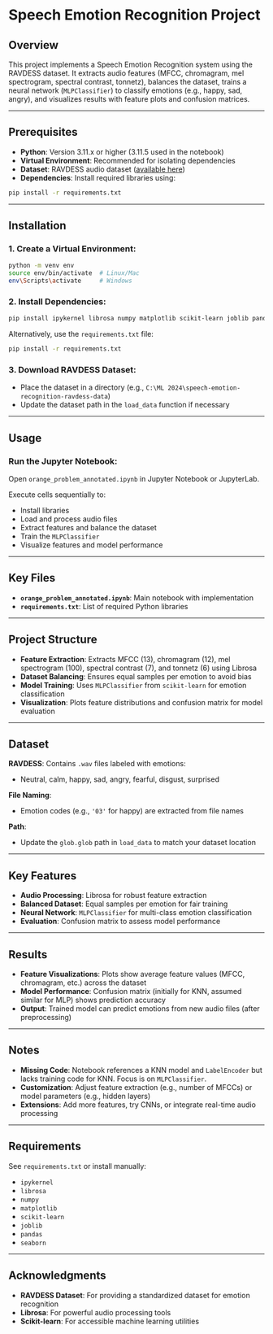 
# Speech Emotion Recognition Project

## Overview
This project implements a Speech Emotion Recognition system using the RAVDESS dataset. It extracts audio features (MFCC, chromagram, mel spectrogram, spectral contrast, tonnetz), balances the dataset, trains a neural network (`MLPClassifier`) to classify emotions (e.g., happy, sad, angry), and visualizes results with feature plots and confusion matrices.

---

## Prerequisites

- **Python**: Version 3.11.x or higher (3.11.5 used in the notebook)
- **Virtual Environment**: Recommended for isolating dependencies
- **Dataset**: RAVDESS audio dataset ([available here](https://zenodo.org/record/1188976))
- **Dependencies**: Install required libraries using:

```bash
pip install -r requirements.txt
```

---

## Installation

### 1. Create a Virtual Environment:

```bash
python -m venv env
source env/bin/activate  # Linux/Mac
env\Scripts\activate     # Windows
```

### 2. Install Dependencies:

```bash
pip install ipykernel librosa numpy matplotlib scikit-learn joblib pandas seaborn
```

Alternatively, use the `requirements.txt` file:

```bash
pip install -r requirements.txt
```

### 3. Download RAVDESS Dataset:
- Place the dataset in a directory (e.g., `C:\ML 2024\speech-emotion-recognition-ravdess-data`)
- Update the dataset path in the `load_data` function if necessary

---

## Usage

### Run the Jupyter Notebook:
Open `orange_problem_annotated.ipynb` in Jupyter Notebook or JupyterLab.

Execute cells sequentially to:
- Install libraries
- Load and process audio files
- Extract features and balance the dataset
- Train the `MLPClassifier`
- Visualize features and model performance

---

## Key Files

- **`orange_problem_annotated.ipynb`**: Main notebook with implementation
- **`requirements.txt`**: List of required Python libraries

---

## Project Structure

- **Feature Extraction**: Extracts MFCC (13), chromagram (12), mel spectrogram (100), spectral contrast (7), and tonnetz (6) using Librosa
- **Dataset Balancing**: Ensures equal samples per emotion to avoid bias
- **Model Training**: Uses `MLPClassifier` from `scikit-learn` for emotion classification
- **Visualization**: Plots feature distributions and confusion matrix for model evaluation

---

## Dataset

**RAVDESS**: Contains `.wav` files labeled with emotions:
- Neutral, calm, happy, sad, angry, fearful, disgust, surprised

**File Naming**:
- Emotion codes (e.g., `'03'` for happy) are extracted from file names

**Path**:
- Update the `glob.glob` path in `load_data` to match your dataset location

---

## Key Features

- **Audio Processing**: Librosa for robust feature extraction
- **Balanced Dataset**: Equal samples per emotion for fair training
- **Neural Network**: `MLPClassifier` for multi-class emotion classification
- **Evaluation**: Confusion matrix to assess model performance

---

## Results

- **Feature Visualizations**: Plots show average feature values (MFCC, chromagram, etc.) across the dataset
- **Model Performance**: Confusion matrix (initially for KNN, assumed similar for MLP) shows prediction accuracy
- **Output**: Trained model can predict emotions from new audio files (after preprocessing)

---

## Notes

- **Missing Code**: Notebook references a KNN model and `LabelEncoder` but lacks training code for KNN. Focus is on `MLPClassifier`.
- **Customization**: Adjust feature extraction (e.g., number of MFCCs) or model parameters (e.g., hidden layers)
- **Extensions**: Add more features, try CNNs, or integrate real-time audio processing

---

## Requirements

See `requirements.txt` or install manually:

- `ipykernel`
- `librosa`
- `numpy`
- `matplotlib`
- `scikit-learn`
- `joblib`
- `pandas`
- `seaborn`

---

## Acknowledgments

- **RAVDESS Dataset**: For providing a standardized dataset for emotion recognition
- **Librosa**: For powerful audio processing tools
- **Scikit-learn**: For accessible machine learning utilities
